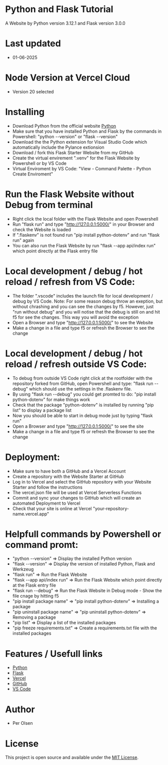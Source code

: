 # Python and Flask Tutorial

A Website by Python version 3.12.1 and Flask version 3.0.0 

# Last updated

- 01-06-2025

# Node Version at Vercel Cloud

- Version 20 selected

# Installing

- Download Python from the official website [Python](https://python.org/)
- Make sure that you have installed Python and Flask by the commands in Powershell: "python --version" or "flask --version"
- Download the the Python extension for Visual Studio Code which automatically include the Pylance extionsion
- Download / fork this Flask Starter Website from my GitHub
- Create the virtual envirement ".venv" for the Flask Website by Powershell or by VS Code
- Virtual Enviroment by VS Code: "View - Command Palette - Python Create Enviroment"

# Run the Flask Website without Debug from terminal

- Right click the local folder with the Flask Website and open Powershell
- Run "flask run" and type "http://127.0.0.1:5000/" in your Browser and check the Website is loaded
- If ".flaskenv" is not found run "pip install python-dotenv" and run "flask run" again
- You can also run the Flask Website by run "flask --app api/index run" which point directly at the Flask entry file 
 
# Local development / debug / hot reload / refresh from VS Code:

- The folder ".vscode" includes the launch file for local development / debug by VS Code. Note: For some reason debug throw an exeption, but without chrashing and you can see the changes by f5. However, just "run without debug" and you will notise that the debug is still on and hit f5 for see the changes. This way you will avoid the exception
- Open a Browser and type "http://127.0.0.1:5000/" to see the Website
- Make a change in a file and type f5 or refresh the Browser to see the change

# Local development / debug / hot reload / refresh outside VS Code:
 
- To debug from outside VS Code right click at the rootfolder with the repository forked from GitHub, open Powershell and type: "flask run --debug" which should use the settings in the .flaskenv file. 
- By using "flask run --debug" you could get promted to do: "pip install python-dotenv" for make things work
- Check that the package "python-dotenv" is installed by running "pip list" to display a package list
- Now you should be able to start in debug mode just by typing "flask run"
- Open a Browser and type "http://127.0.0.1:5000/" to see the site
- Make a change in a file and type f5 or refresh the Browser to see the change

# Deployment:

- Make sure to have both a GitHub and a Vercel Account
- Create a repository with the Website Starter at GitHub
- Log in to Vercel and select the GitHub repository with your Website Starter and follow the instructions
- The vercel.json file will be used at Vercel Serverless Functions
- Commit and sync your changes to GitHub which will create an automated Deployment to Vercel
- Check that your site is online at Vercel "your-repository-name.vercel.app"

# Helpfull commands by Powershell or command promt:

- "python --version" => Display the installed Python version
- "flask --version" => Display the version of installed Python, Flask and Werkzeug
- "flask run" => Run the Flask Website
- "flask --app api/index run" => Run the Flask Website which point directly at the Flask entry file 
- "flask run --debug" => Run the Flask Website in Debug mode - Show the file cnage by hitting f5
- "pip install package name" => "pip install python-dotenv" => Installing a package
- "pip uninstall package name" => "pip uninstall python-dotenv" => Removing a package
- "pip list" => Display a list of the installed packages
- "pip freeze requirements.txt" => Create a requirements.txt file with the installed packages

# Features / Usefull links

- [Python](https://python.org/)
- [Flask](https://flask.palletsprojects.com/)
- [Vercel](https://vercel.com/)
- [GitHub](https://github.com/)
- [VS Code](https://code.visualstudio.com/)



# Author

- Per Olsen

# License

This project is open source and available under the [MIT License](LICENSE).



